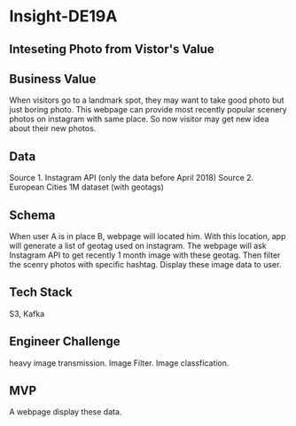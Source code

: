 # Insight-DE19A
## Inteseting Photo from Vistor's Value 
## Business Value
When visitors go to a landmark spot, they may want to take good photo but just boring photo. This webpage can provide most recently popular scenery photos on instagram with same place. So now visitor may get new idea about their new photos.

## Data 
Source 1. Instagram API (only the data before April 2018)
Source 2. European Cities 1M dataset (with geotags)

## Schema 
When user A is in place B, webpage will located him. With this location, app will generate a list of geotag used on instagram. The webpage will ask Instagram API to get recently 1 month image with these geotag. Then filter the scenry photos with specific hashtag. Display these image data to user. 

## Tech Stack
S3, Kafka

## Engineer Challenge 
heavy image transmission. Image Filter. Image classfication. 

## MVP 
A webpage display these data. 
